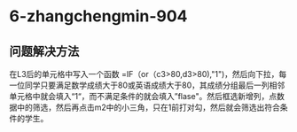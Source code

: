 # 6-zhangchengmin-904
## 问题解决方法
   在L3后的单元格中写入一个函数  =IF（or（c3>80,d3>80),"1")，然后向下拉，每一位同学只要满足数学成绩大于80或英语成绩大于80，其成绩分组最后一列相邻单元格中就会填入“1“，而不满足条件的就会填入”flase"。然后框选新增列，点数据中的筛选，然后再点击m2中的小三角，只在1前打对勾，然后就会筛选出符合条件的学生。
